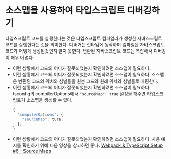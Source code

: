 # 소스맵을 사용하여 타입스크립트 디버깅하기

타입스크립트 코드를 실행한다는 것은 타입스크립트 컴파일러가 생성한 자바스크립트 코드를 실행한다는 것을 의미한다. 디버거는 런타임에 동작하며 컴파일된 자바스크립트 코드가 어떻게 생성된것인지 알지 못한다. 변환된 자바스크립트 코드는 복잡해서 디버깅이 매우 어렵다.

- 이런 상황에서 코드의 어디가 잘못되었는지 확인하려면 소스맵이 필요하다.
- 이런 상황에서 코드의 어디가 잘못되었는지 확인하려면 소스맵이 필요하다.
  소스맵은 변환된 코드의 위치와 심벌들을 원본 코드의 원래 위치와 심벌들로 매핑한다.
- 이런 상황에서 코드의 어디가 잘못되었는지 확인하려면 소스맵이 필요하다.
  tsconfig의 compilerOptions에서 `"sourceMap": true` 설정을 해주면 타입스크립트가 소스맵을 생성할 수 있다.
  ```ts
  {
    "compilerOptions": {
      "sourceMap": ture,
    },
  }
  ```
- 이런 상황에서 코드의 어디가 잘못되었는지 확인하려면 소스맵이 필요하다.
  사용 예시를 확인하기 위해 다음 영상을 참고하면 좋다. [Webpack & TypeScript Setup #6 - Source Maps](https://www.youtube.com/watch?v=Gb9_yBWql24)
